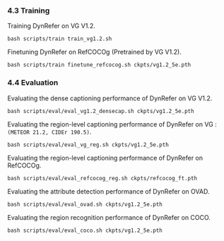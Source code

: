 ### 4.3 Training

Training DynRefer on VG V1.2.
```
bash scripts/train train_vg1.2.sh
```
Finetuning DynRefer on RefCOCOg (Pretrained by VG V1.2).
```
bash scripts/train finetune_refcocog.sh ckpts/vg1.2_5e.pth
```


### 4.4 Evaluation
Evaluating the dense captioning performance of DynRefer on VG V1.2.
```
bash scripts/eval/eval_vg1.2_densecap.sh ckpts/vg1.2_5e.pth
```
Evaluating the region-level captioning performance of DynRefer on VG : `(METEOR 21.2, CIDEr 190.5)`.
```
bash scripts/eval/eval_vg_reg.sh ckpts/vg1.2_5e.pth
```
Evaluating the region-level captioning performance of DynRefer on RefCOCOg.
```
bash scripts/eval/eval_refcocog_reg.sh ckpts/refcocog_ft.pth
```
Evaluating the attribute detection performance of DynRefer on OVAD.
```
bash scripts/eval/eval_ovad.sh ckpts/vg1.2_5e.pth
```
Evaluating the region recognition performance of DynRefer on COCO.
```
bash scripts/eval/eval_coco.sh ckpts/vg1.2_5e.pth
```


